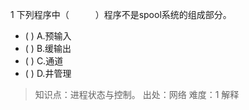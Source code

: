 1
下列程序中（　　　）程序不是spool系统的组成部分。
- ( ) A.预输入 
- ( ) B.缓输出 
- ( ) C.通道 
- ( ) D.井管理

> 知识点：进程状态与控制。
> 出处：网络
> 难度：1
> 解释
